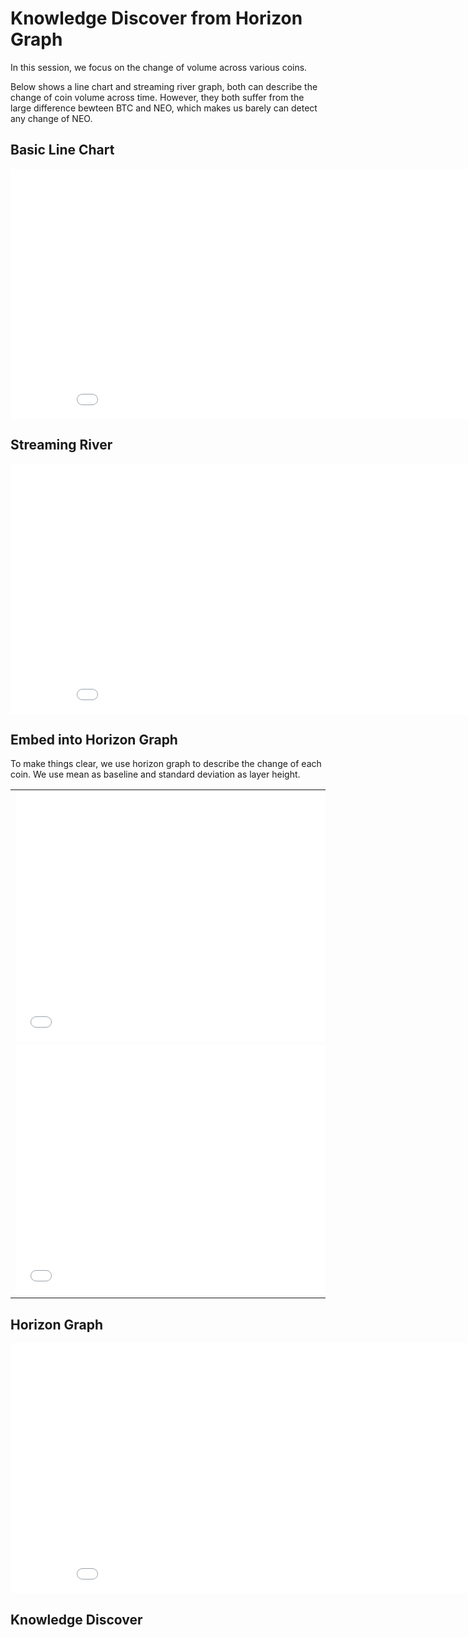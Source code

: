 # Knowledge Discover from Horizon Graph

In this session, we focus on the change of volume across various coins.

Below shows a line chart and streaming river graph, both can describe the change of coin volume across time. However, they both suffer from the large difference bewteen BTC and NEO, which makes us barely can detect any change of NEO.

## Basic Line Chart
<iframe width="900" height="400" frameborder="0" scrolling="no" src="//plot.ly/~sysu-zjw/195.embed"></iframe>


## Streaming River
<iframe width="900" height="400" frameborder="0" scrolling="no" src="//plot.ly/~sysu-zjw/206.embed"></iframe>



## Embed into Horizon Graph
To make things clear, we use horizon graph to describe the change of each coin. We use mean as baseline and standard deviation as layer height.

<table cellpadding="10">
    <tr>
        <td>
            <iframe width="600" height="400" frameborder="0" scrolling="no" src="//plot.ly/~sysu-zjw/216.embed"></iframe>
        </td>
        <td>
            <iframe width="600" height="400" frameborder="0" scrolling="no" src="//plot.ly/~sysu-zjw/220.embed"></iframe>
            <br/>
        </td>
    </tr>
    <tr>
        <td>
            <iframe width="600" height="400" frameborder="0" scrolling="no" src="//plot.ly/~sysu-zjw/218.embed"></iframe>
        </td>
        <td>
            <iframe width="600" height="400" frameborder="0" scrolling="no" src="//plot.ly/~sysu-zjw/224.embed"></iframe>
            <br/>
        </td>
    </tr>         
</table>



## Horizon Graph
<iframe width="900" height="400" frameborder="0" scrolling="no" src="//plot.ly/~sysu-zjw/226.embed"></iframe>


## Knowledge Discover




